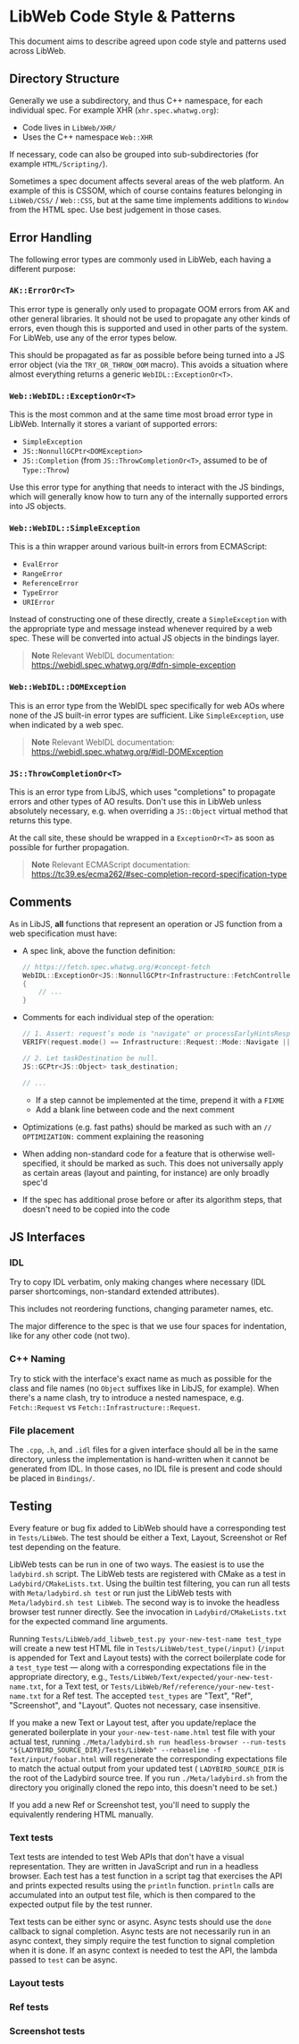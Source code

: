 # LibWeb Code Style & Patterns

This document aims to describe agreed upon code style and patterns used across LibWeb.

## Directory Structure

Generally we use a subdirectory, and thus C++ namespace, for each individual spec. For example XHR
(`xhr.spec.whatwg.org`):

-   Code lives in `LibWeb/XHR/`
-   Uses the C++ namespace `Web::XHR`

If necessary, code can also be grouped into sub-subdirectories (for example `HTML/Scripting/`).

Sometimes a spec document affects several areas of the web platform. An example of this is CSSOM,
which of course contains features belonging in `LibWeb/CSS/` / `Web::CSS`, but at the same time
implements additions to `Window` from the HTML spec. Use best judgement in those cases.

## Error Handling

The following error types are commonly used in LibWeb, each having a different purpose:

### `AK::ErrorOr<T>`

This error type is generally only used to propagate OOM errors from AK and other general libraries.
It should not be used to propagate any other kinds of errors, even though this is supported and used
in other parts of the system. For LibWeb, use any of the error types below.

This should be propagated as far as possible before being turned into a JS error object (via the
`TRY_OR_THROW_OOM` macro). This avoids a situation where almost everything returns a generic
`WebIDL::ExceptionOr<T>`.

### `Web::WebIDL::ExceptionOr<T>`

This is the most common and at the same time most broad error type in LibWeb. Internally it stores a
variant of supported errors:

-   `SimpleException`
-   `JS::NonnullGCPtr<DOMException>`
-   `JS::Completion` (from `JS::ThrowCompletionOr<T>`, assumed to be of `Type::Throw`)

Use this error type for anything that needs to interact with the JS bindings, which will generally
know how to turn any of the internally supported errors into JS objects.

### `Web::WebIDL::SimpleException`

This is a thin wrapper around various built-in errors from ECMAScript:

-   `EvalError`
-   `RangeError`
-   `ReferenceError`
-   `TypeError`
-   `URIError`

Instead of constructing one of these directly, create a `SimpleException` with the appropriate type
and message instead whenever required by a web spec. These will be converted into actual JS objects
in the bindings layer.

> **Note** Relevant WebIDL documentation: https://webidl.spec.whatwg.org/#dfn-simple-exception

### `Web::WebIDL::DOMException`

This is an error type from the WebIDL spec specifically for web AOs where none of the JS built-in
error types are sufficient. Like `SimpleException`, use when indicated by a web spec.

> **Note** Relevant WebIDL documentation: https://webidl.spec.whatwg.org/#idl-DOMException

### `JS::ThrowCompletionOr<T>`

This is an error type from LibJS, which uses "completions" to propagate errors and other types of AO
results. Don't use this in LibWeb unless absolutely necessary, e.g. when overriding a `JS::Object`
virtual method that returns this type.

At the call site, these should be wrapped in a `ExceptionOr<T>` as soon as possible for further
propagation.

> **Note** Relevant ECMAScript documentation:
> https://tc39.es/ecma262/#sec-completion-record-specification-type

## Comments

As in LibJS, **all** functions that represent an operation or JS function from a web specification
must have:

-   A spec link, above the function definition:

    ```cpp
    // https://fetch.spec.whatwg.org/#concept-fetch
    WebIDL::ExceptionOr<JS::NonnullGCPtr<Infrastructure::FetchController>> fetch(JS::Realm& realm, Infrastructure::Request& request, Infrastructure::FetchAlgorithms const& algorithms, UseParallelQueue use_parallel_queue)
    {
        // ...
    }
    ```

-   Comments for each individual step of the operation:

    ```cpp
    // 1. Assert: request’s mode is "navigate" or processEarlyHintsResponse is null.
    VERIFY(request.mode() == Infrastructure::Request::Mode::Navigate || !algorithms.process_early_hints_response().has_value());

    // 2. Let taskDestination be null.
    JS::GCPtr<JS::Object> task_destination;

    // ...
    ```

    -   If a step cannot be implemented at the time, prepend it with a `FIXME`
    -   Add a blank line between code and the next comment

-   Optimizations (e.g. fast paths) should be marked as such with an `// OPTIMIZATION:` comment
    explaining the reasoning

-   When adding non-standard code for a feature that is otherwise well-specified, it should be
    marked as such. This does not universally apply as certain areas (layout and painting, for
    instance) are only broadly spec'd

-   If the spec has additional prose before or after its algorithm steps, that doesn't need to be
    copied into the code

## JS Interfaces

### IDL

Try to copy IDL verbatim, only making changes where necessary (IDL parser shortcomings, non-standard
extended attributes).

This includes not reordering functions, changing parameter names, etc.

The major difference to the spec is that we use four spaces for indentation, like for any other code
(not two).

### C++ Naming

Try to stick with the interface's exact name as much as possible for the class and file names (no
`Object` suffixes like in LibJS, for example). When there's a name clash, try to introduce a nested
namespace, e.g. `Fetch::Request` vs `Fetch::Infrastructure::Request`.

### File placement

The `.cpp`, `.h`, and `.idl` files for a given interface should all be in the same directory, unless
the implementation is hand-written when it cannot be generated from IDL. In those cases, no IDL file
is present and code should be placed in `Bindings/`.

## Testing

Every feature or bug fix added to LibWeb should have a corresponding test in `Tests/LibWeb`.
The test should be either a Text, Layout, Screenshot or Ref test depending on the feature.

LibWeb tests can be run in one of two ways. The easiest is to use the `ladybird.sh` script. The LibWeb tests are
registered with CMake as a test in `Ladybird/CMakeLists.txt`. Using the builtin test filtering, you can run all tests
with `Meta/ladybird.sh test` or run just the LibWeb tests with `Meta/ladybird.sh test LibWeb`. The second
way is to invoke the headless browser test runner directly. See the invocation in `Ladybird/CMakeLists.txt` for the
expected command line arguments.

Running `Tests/LibWeb/add_libweb_test.py your-new-test-name test_type` will create a new test HTML file in 
`Tests/LibWeb/test_type(/input)` (`/input` is appended for Text and Layout tests) with the correct boilerplate
code for a `test_type` test — along with a corresponding expectations file in the appropriate directory, e.g.,
`Tests/LibWeb/Text/expected/your-new-test-name.txt`, for a Text test, or
`Tests/LibWeb/Ref/reference/your-new-test-name.txt` for a Ref test. The accepted `test_types` are "Text",
"Ref", "Screenshot", and "Layout". Quotes not necessary, case insensitive.

If you make a new Text or Layout test, after you update/replace the generated boilerplate in your 
`your-new-test-name.html` test file with your actual test, running 
`./Meta/ladybird.sh run headless-browser --run-tests "${LADYBIRD_SOURCE_DIR}/Tests/LibWeb" --rebaseline -f Text/input/foobar.html` 
will regenerate the corresponding expectations file to match the actual output from your updated test (
`LADYBIRD_SOURCE_DIR` is the root of the Ladybird source tree. If you run `./Meta/ladybird.sh` from the
directory you originally cloned the repo into, this doesn't need to be set.)

If you add a new Ref or Screenshot test, you'll need to supply the equivalently rendering HTML manually.

### Text tests

Text tests are intended to test Web APIs that don't have a visual representation. They are written in JavaScript and
run in a headless browser. Each test has a test function in a script tag that exercises the API and prints expected
results using the `println` function. `println` calls are accumulated into an output test file, which is then
compared to the expected output file by the test runner.

Text tests can be either sync or async. Async tests should use the `done` callback to signal completion.
Async tests are not necessarily run in an async context, they simply require the test function to signal completion
when it is done. If an async context is needed to test the API, the lambda passed to `test` can be async.

### Layout tests

### Ref tests

### Screenshot tests
